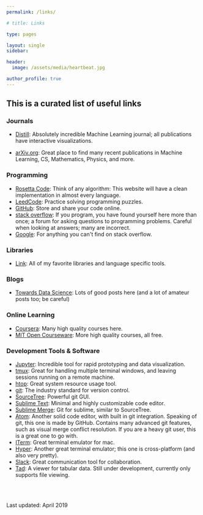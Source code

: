 ```yaml
---
permalink: /links/

# title: Links

type: pages

layout: single
sidebar:

header:
  image: /assets/media/heartbeat.jpg

author_profile: true
---
```



## This is a curated list of useful links


### Journals

* [Distill](https://distill.pub/): Absolutely incredible Machine Learning journal; all publications have interactive visualizations.

* [arXiv.org](https://arxiv.org/): Great place to find many recent publications in Machine Learning, CS, Mathematics, Physics, and more.

### Programming

* [Rosetta Code](https://rosettacode.org/wiki/Rosetta_Code): Think of any algorithm: This website will have a clean implementation in almost every language.
* [LeedCode](https://leetcode.com): Practice solving programming puzzles.
* [GitHub](https://github.com/): Store and share your code online.
* [stack overflow](https://stackoverflow.com/): If you program, you have found yourself here more than once; a forum for asking questions to programming problems. Careful when looking at answers; many are incorrect.
* [Google](https://google.com): For anything you can't find on stack overflow.

### Libraries

* [Link](/libraries/): All of my favorite libraries and language specific tools.

### Blogs

* [Towards Data Science](https://towardsdatascience.com/): Lots of good posts here (and a lot of amateur posts too; be careful)

### Online Learning

* [Coursera](https://www.coursera.org/): Many high quality courses here.
* [MIT Open Courseware](https://ocw.mit.edu/): More high quality courses, all free.

### Development Tools & Software

* [Jupyter](https://jupyter.org/): Incredible tool for rapid prototyping and data visualization.
* [tmux](https://github.com/tmux/tmux/wiki): Great for handling multiple terminal windows, and leaving sessions running on a remote machine.
* [htop](https://hisham.hm/htop/): Great system resource usage tool.
* [git](https://git-scm.com/): The industry standard for version control.
* [SourceTree](https://www.sourcetreeapp.com/): Powerful git GUI.
* [Sublime Text](https://www.sublimetext.com/): Minimal and highly customizable code editor.
* [Sublime Merge](https://www.sublimemerge.com/): Git for sublime, similar to SourceTree.
* [Atom](https://atom.io/): Another solid code editor, with built in git integration. Speaking of git, this one is made by GitHub. Contains many advanced git features, such as visual merge conflict resolution. If you are a heavy git user, this is a great one to go with.
* [ITerm](https://iterm2.com/): Great terminal emulator for mac.
* [Hyper](https://hyper.is/): Another great terminal emulator; this one is cross-platform (and also very pretty).
* [Slack](https://slack.com/pricing): Great communication tool for collaboration.
* [Tad](https://www.tadviewer.com/): A viewer for tabular data. Still under development, currently only supports file viewing.

<br>
<br>

Last updated: April 2019
